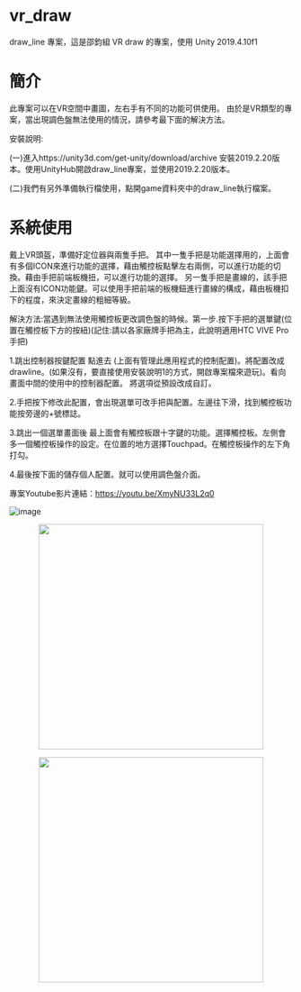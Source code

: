 # vr_draw
draw_line 專案，這是邵鈞組 VR draw 的專案，使用 Unity 2019.4.10f1

# 簡介
此專案可以在VR空間中畫圖，左右手有不同的功能可供使用。
由於是VR類型的專案，當出現調色盤無法使用的情況，請參考最下面的解決方法。

安裝說明:

(一)進入https://unity3d.com/get-unity/download/archive 安裝2019.2.20版本。使用UnityHub開啟draw_line專案，並使用2019.2.20版本。

(二)我們有另外準備執行檔使用，點開game資料夾中的draw_line執行檔案。

# 系統使用
戴上VR頭盔，準備好定位器與兩隻手把。
其中一隻手把是功能選擇用的，上面會有多個ICON來進行功能的選擇，藉由觸控板點擊左右兩側，可以進行功能的切換。藉由手把前端板機扭，可以進行功能的選擇。
另一隻手把是畫線的，該手把上面沒有ICON功能鍵。可以使用手把前端的板機鈕進行畫線的構成，藉由板機扣下的程度，來決定畫線的粗細等級。

解決方法:當遇到無法使用觸控板更改調色盤的時候。第一步.按下手把的選單鍵(位置在觸控板下方的按紐)(記住:請以各家廠牌手把為主，此說明適用HTC VIVE Pro手把)

1.跳出控制器按鍵配置 點進去  (上面有管理此應用程式的控制配置)。將配置改成drawline。(如果沒有，要直接使用安裝說明1的方式，開啟專案檔來遊玩)。看向畫面中間的使用中的控制器配置。
將選項從預設改成自訂。

2.手把按下修改此配置，會出現選單可改手把與配置。左邊往下滑，找到觸控板功能按旁邊的+號標誌。

3.跳出一個選單畫面後 最上面會有觸控板跟十字鍵的功能。選擇觸控板。左側會多一個觸控板操作的設定。在位置的地方選擇Touchpad。在觸控板操作的左下角打勾。

4.最後按下面的儲存個人配置。就可以使用調色盤介面。

專案Youtube影片連結：https://youtu.be/XmyNU33L2q0



![image]()

<P Align=center><img src="https://github.com/jsyeh/draw_line/blob/main/Assets/picture/explain_user/Touchpad.png" width="400">

<P Align=center><img src="https://github.com/jsyeh/draw_line/blob/main/Assets/picture/explain_user/Trigger%20Grip.png" width="400">
